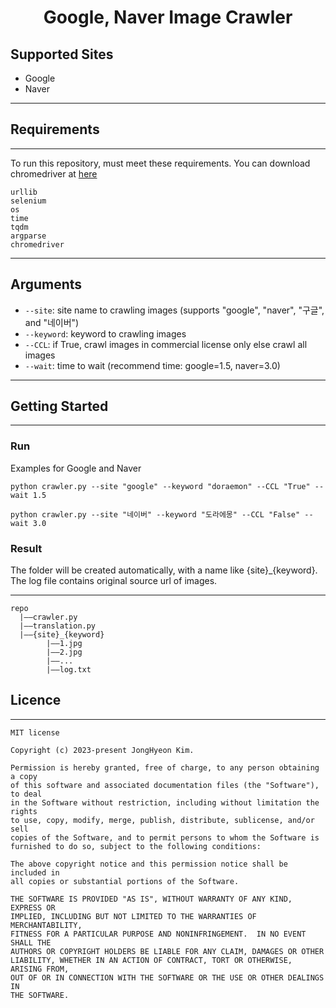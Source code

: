 <div align="center">
    
# Google, Naver Image Crawler

</div>

## Supported Sites
* Google
* Naver
***
## Requirements
***
To run this repository, must meet these requirements. You can download chromedriver at [here](https://chromedriver.chromium.org/downloads)
```
urllib
selenium
os
time
tqdm
argparse
chromedriver
```
***
## Arguments
- `--site`: site name to crawling images (supports "google", "naver", "구글", and "네이버")
- `--keyword`: keyword to crawling images
- `--CCL`: if True, crawl images in commercial license only else crawl all images
- `--wait`: time to wait (recommend time: google=1.5, naver=3.0)
***

## Getting Started
***
### Run
Examples for Google and Naver
```shell
python crawler.py --site "google" --keyword "doraemon" --CCL "True" --wait 1.5
```
```shell
python crawler.py --site "네이버" --keyword "도라에몽" --CCL "False" --wait 3.0
```

### Result
The folder will be created automatically, with a name like {site}_{keyword}.<br>
The log file contains original source url of images.
***
```
repo
  |——crawler.py
  |——translation.py
  |——{site}_{keyword}
        |——1.jpg
        |——2.jpg
        |——...
        |——log.txt
```

## Licence
***
```
MIT license

Copyright (c) 2023-present JongHyeon Kim.

Permission is hereby granted, free of charge, to any person obtaining a copy
of this software and associated documentation files (the "Software"), to deal
in the Software without restriction, including without limitation the rights
to use, copy, modify, merge, publish, distribute, sublicense, and/or sell
copies of the Software, and to permit persons to whom the Software is
furnished to do so, subject to the following conditions:

The above copyright notice and this permission notice shall be included in
all copies or substantial portions of the Software.

THE SOFTWARE IS PROVIDED "AS IS", WITHOUT WARRANTY OF ANY KIND, EXPRESS OR
IMPLIED, INCLUDING BUT NOT LIMITED TO THE WARRANTIES OF MERCHANTABILITY,
FITNESS FOR A PARTICULAR PURPOSE AND NONINFRINGEMENT.  IN NO EVENT SHALL THE
AUTHORS OR COPYRIGHT HOLDERS BE LIABLE FOR ANY CLAIM, DAMAGES OR OTHER
LIABILITY, WHETHER IN AN ACTION OF CONTRACT, TORT OR OTHERWISE, ARISING FROM,
OUT OF OR IN CONNECTION WITH THE SOFTWARE OR THE USE OR OTHER DEALINGS IN
THE SOFTWARE.

```